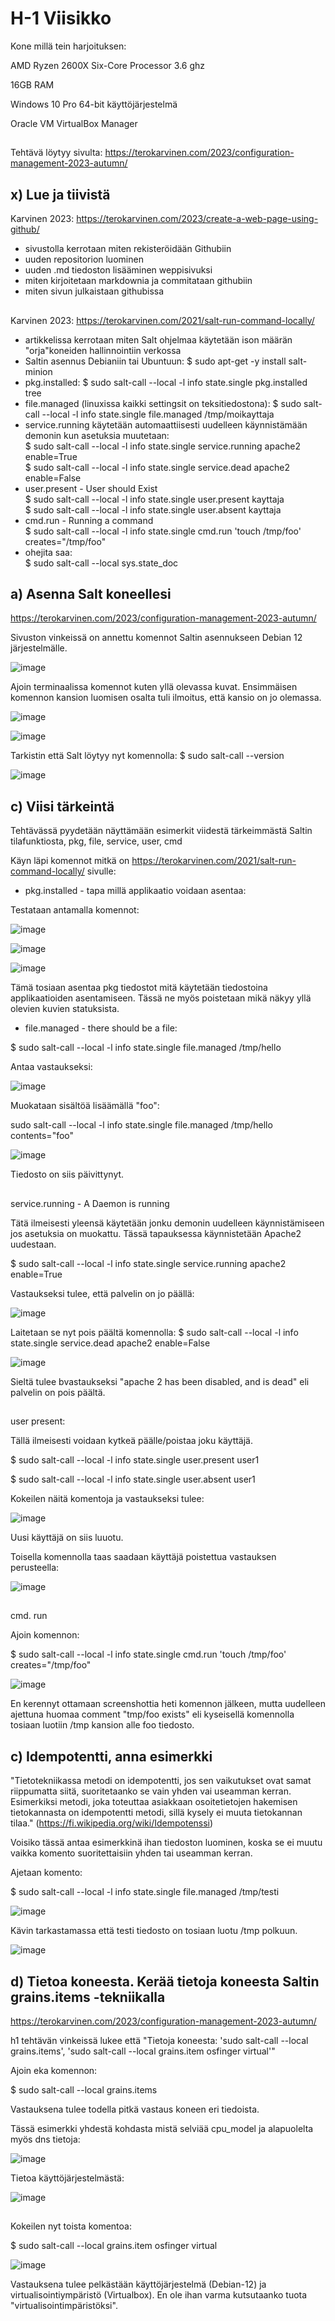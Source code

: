 # H-1 Viisikko  

Kone millä tein harjoituksen:  

AMD Ryzen 2600X Six-Core Processor 3.6 ghz   

16GB RAM  

Windows 10 Pro 64-bit käyttöjärjestelmä  

Oracle VM VirtualBox Manager

## 

Tehtävä löytyy sivulta: https://terokarvinen.com/2023/configuration-management-2023-autumn/  


## x) Lue ja tiivistä  

Karvinen 2023: https://terokarvinen.com/2023/create-a-web-page-using-github/  

- sivustolla kerrotaan miten rekisteröidään Githubiin
- uuden repositorion luominen
- uuden .md tiedoston lisääminen weppisivuksi
- miten kirjoitetaan markdownia ja commitataan githubiin
- miten sivun julkaistaan githubissa

##

Karvinen 2023: https://terokarvinen.com/2021/salt-run-command-locally/  

- artikkelissa kerrotaan miten Salt ohjelmaa käytetään ison määrän "orja"koneiden hallinnointiin verkossa  
- Saltin asennus Debianiin tai Ubuntuun: $ sudo apt-get -y install salt-minion  
- pkg.installed: $ sudo salt-call --local -l info state.single pkg.installed tree  
- file.managed (linuxissa kaikki settingsit on teksitiedostona): $ sudo salt-call --local -l info state.single file.managed /tmp/moikayttaja   
- service.running käytetään automaattiisesti uudelleen käynnistämään demonin kun asetuksia muutetaan:  
  $ sudo salt-call --local -l info state.single service.running apache2 enable=True  
  $ sudo salt-call --local -l info state.single service.dead apache2 enable=False  
- user.present - User should Exist  
  $ sudo salt-call --local -l info state.single user.present kayttaja  
  $ sudo salt-call --local -l info state.single user.absent kayttaja  
- cmd.run - Running a command  
  $ sudo salt-call --local -l info state.single cmd.run 'touch /tmp/foo' creates="/tmp/foo"  
- ohejita saa:  
  $ sudo salt-call --local sys.state_doc  

##

## a) Asenna Salt koneellesi  

https://terokarvinen.com/2023/configuration-management-2023-autumn/  

Sivuston vinkeissä on annettu komennot Saltin asennukseen Debian 12 järjestelmälle.

![image](https://github.com/aarott/palvelinten_hallinta/assets/78908566/19352b50-3719-40fa-bd9d-9266bf4c4147)  

Ajoin terminaalissa komennot kuten yllä olevassa kuvat. Ensimmäisen komennon kansion luomisen osalta tuli ilmoitus, että kansio on jo olemassa.  

![image](https://github.com/aarott/palvelinten_hallinta/assets/78908566/9350e339-60b6-4e91-926c-928dfcb1d446)  

![image](https://github.com/aarott/palvelinten_hallinta/assets/78908566/12eaec28-bb73-42dd-bd07-43c674b5b33d)  

Tarkistin että Salt löytyy nyt komennolla: $ sudo salt-call --version  

![image](https://github.com/aarott/palvelinten_hallinta/assets/78908566/437a2df4-30fa-418c-b1bd-7ed6adfcc523)

##

## c) Viisi tärkeintä  

Tehtävässä pyydetään näyttämään esimerkit viidestä tärkeimmästä Saltin tilafunktiosta, pkg, file, service, user, cmd  

Käyn läpi komennot mitkä on https://terokarvinen.com/2021/salt-run-command-locally/ sivulle:  

- pkg.installed - tapa millä applikaatio voidaan asentaa:

Testataan antamalla komennot: 

![image](https://github.com/aarott/palvelinten_hallinta/assets/78908566/f91d2275-1cfa-46c6-8421-976f097d3048)  

![image](https://github.com/aarott/palvelinten_hallinta/assets/78908566/b14855b0-6fe5-46db-b538-6ec52ee8961f)  

![image](https://github.com/aarott/palvelinten_hallinta/assets/78908566/1e2e2072-7dc2-4a8e-afdf-5165df7f675e)


Tämä tosiaan asentaa pkg tiedostot mitä käytetään tiedostoina applikaatioiden asentamiseen. Tässä ne myös poistetaan mikä näkyy yllä olevien kuvien statuksista.  

- file.managed - there should be a file:

$ sudo salt-call --local -l info state.single file.managed /tmp/hello  

Antaa vastaukseksi:  

![image](https://github.com/aarott/palvelinten_hallinta/assets/78908566/18c62177-d84d-42e1-826d-fc4dbd584097)  

Muokataan sisältöä lisäämällä "foo": 

sudo salt-call --local -l info state.single file.managed /tmp/hello contents="foo"  

![image](https://github.com/aarott/palvelinten_hallinta/assets/78908566/239b62f4-9f18-4329-9249-4ef75725a00c)  

Tiedosto on siis päivittynyt.  

##

service.running - A Daemon is running  

Tätä ilmeisesti yleensä käytetään jonku demonin uudelleen käynnistämiseen jos asetuksia on muokattu. Tässä tapauksessa käynnistetään Apache2  
uudestaan.  

$ sudo salt-call --local -l info state.single service.running apache2 enable=True  

Vastaukseksi tulee, että palvelin on jo päällä:  

![image](https://github.com/aarott/palvelinten_hallinta/assets/78908566/632f79a1-5417-467c-91b7-3a0b31e1371f)  

Laitetaan se nyt pois päältä komennolla: $ sudo salt-call --local -l info state.single service.dead apache2 enable=False  

![image](https://github.com/aarott/palvelinten_hallinta/assets/78908566/82b0345a-d541-4564-9a4c-17c5adee7549)  

Sieltä tulee bvastaukseksi "apache 2 has been disabled, and is dead" eli palvelin on pois päältä.

##  

user present:  

Tällä ilmeisesti voidaan kytkeä päälle/poistaa joku käyttäjä.

$ sudo salt-call --local -l info state.single user.present user1  

$ sudo salt-call --local -l info state.single user.absent user1  

Kokeilen näitä komentoja ja vastaukseksi tulee:  

![image](https://github.com/aarott/palvelinten_hallinta/assets/78908566/ea5f583b-41ec-4c8a-8375-7881fbcdb530)  

Uusi käyttäjä on siis luuotu.  

Toisella komennolla taas saadaan käyttäjä poistettua vastauksen perusteella:  

![image](https://github.com/aarott/palvelinten_hallinta/assets/78908566/72aa4fec-3db2-4f61-98f6-311730476df7)

##  

cmd. run 

Ajoin komennon:  

$ sudo salt-call --local -l info state.single cmd.run 'touch /tmp/foo' creates="/tmp/foo"  

![image](https://github.com/aarott/palvelinten_hallinta/assets/78908566/59c00e3a-c208-4bcb-a4df-64b20cabf4f7)  

En kerennyt ottamaan screenshottia heti komennon jälkeen, mutta uudelleen ajettuna huomaa comment "tmp/foo exists" eli kyseisellä komennolla  
tosiaan luotiin /tmp kansion alle foo tiedosto.  

##  

## c) Idempotentti, anna esimerkki    

"Tietotekniikassa metodi on idempotentti, jos sen vaikutukset ovat samat riippumatta siitä, suoritetaanko se vain yhden vai useamman kerran. Esimerkiksi metodi, joka toteuttaa asiakkaan osoitetietojen hakemisen tietokannasta on idempotentti metodi, sillä kysely ei muuta tietokannan tilaa." (https://fi.wikipedia.org/wiki/Idempotenssi)  

Voisiko tässä antaa esimerkkinä ihan tiedoston luominen, koska se ei muutu vaikka komento suoritettaisiin yhden tai useamman kerran.  

Ajetaan komento:  

$ sudo salt-call --local -l info state.single file.managed /tmp/testi  

![image](https://github.com/aarott/palvelinten_hallinta/assets/78908566/7f24f260-29c3-4e51-9085-19e6354eb780)  

Kävin tarkastamassa että testi tiedosto on tosiaan luotu /tmp polkuun.  

![image](https://github.com/aarott/palvelinten_hallinta/assets/78908566/38cd82c7-d111-4ce6-b396-a1271250f3ea)  

##

## d) Tietoa koneesta. Kerää tietoja koneesta Saltin grains.items -tekniikalla  

https://terokarvinen.com/2023/configuration-management-2023-autumn/  

h1 tehtävän vinkeissä lukee että "Tietoja koneesta: 'sudo salt-call --local grains.items', 'sudo salt-call --local grains.item osfinger virtual'"  

Ajoin eka komennon:  

$ sudo salt-call --local grains.items  

Vastauksena tulee todella pitkä vastaus koneen eri tiedoista. 

Tässä esimerkki yhdestä kohdasta mistä selviää cpu_model ja alapuolelta myös dns tietoja:  

![image](https://github.com/aarott/palvelinten_hallinta/assets/78908566/7a57feb4-540c-47e2-9757-15336c3aa14a)  

Tietoa käyttöjärjestelmästä:  

![image](https://github.com/aarott/palvelinten_hallinta/assets/78908566/b6b4bc9c-bfd3-407e-8feb-e8c480308ea5)  

##

Kokeilen nyt toista komentoa:

$ sudo salt-call --local grains.item osfinger virtual  

![image](https://github.com/aarott/palvelinten_hallinta/assets/78908566/2278573c-0bd5-47f2-b9b7-49d7e1935bbe)  

Vastauksena tulee pelkästään käyttöjärjestelmä (Debian-12) ja virtualisointiympäristö (Virtualbox). En ole ihan varma kutsutaanko tuota "virtualisointimpäristöksi".
























